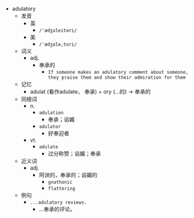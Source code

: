 - adulatory
  - 发音
    - 英
      - `/'ædʒuleitəri/`
    - 美
      - `/'ædʒələ,tori/`
  - 词义
    - adj.
      - 奉承的
        - `If someone makes an adulatory comment about someone, they praise them and show their admiration for them`
  - 记忆
    - adulat (看作adulate， 奉承) + ory (…的) → 奉承的
  - 同根词
    - n.
      - `adulation`
        - 奉承；谄媚
      - `adulator`
        - 好奉迎者
    - vt.
      - `adulate`
        - 过分称赞；谄媚；奉承
  - 近义词
    - adj.
      - 阿谀的，奉承的；谄媚的
        - `gnathonic`
        - `flattering`
  - 例句
    - `...adulatory reviews.`
      - …奉承的评论。

